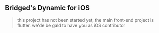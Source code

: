 ## Bridged's Dynamic for iOS

> this project has not been started yet, the main front-end project is flutter. we'de be gald to have you as iOS contributor

